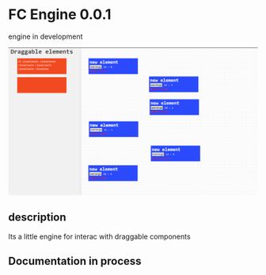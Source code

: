 # FC Engine 0.0.1
engine in development

![engine preview](./assets/fc_engine.png)

## description
Its a little engine for interac with draggable components 

## Documentation in process
